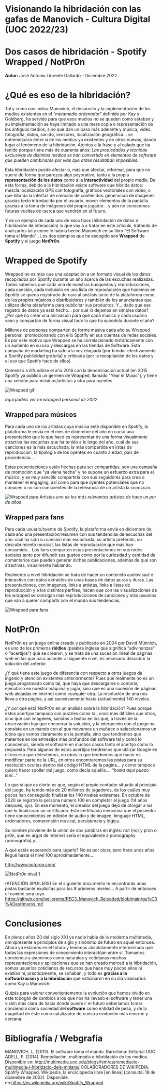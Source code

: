 # Visionando la hibridación con las gafas de Manovich - Cultura Digital (UOC 2022/23)

# Dos casos de hibridación - Spotify Wrapped / NotPr0n

**Autor:** José Antonio Llorente Gallardo - Diciembre 2022 

# ¿Qué es eso de la hibridación?


Tal y como nos indica Manovich, el desarrollo y la implementación de los medios existentes en el *"metamedio ordenador"* definido por Kay y Goldberg, ha servido para que esos medios no se queden como estaban y su implementación se haya limitado a una mera copia o representación de los antiguos medios, sino que dan un paso más adelante y música, vídeo, fotografía, datos, sonido, sensores, localización geográfica... se entremezclan entre sí en los medios ya existentes y en otros nuevos, dando lugar al fenómeno de la hibridación. Atentos a la frase y al calado que ha tenido porque tiene más de cuarenta años: *Las propiedades y técnicas exclusivas de distintos medios se han convertido en elementos de software que pueden combinarse por vías que antes resultaban imposibles*.

Esta hibridación puede afectar o, más que afectar, reformar, para que no suene de forma que parezca algo peyorativo, tanto a la propia **representación de los datos** como a la **interactividad** del propio medio. De esta forma, debido a la hibridación existe software que hibrida datos: mezcla localización GPS con fotografía, gráficos vectoriales con vídeo, o que hibrida la interfaz de creación de contenidos: generación de imágenes gracias texto introducido por el usuario, mover elementos de la pantalla gracias a la toma de imágenes del propio jugador... y  aún no conocemos futuras vueltas de tuerca que vendrán en el futuro.

Y es un ejemplo de cada uno de esos tipos (hibridación de datos e hibridación de interacción) lo que voy a a tratar en este artículo, tratando de analizarlos tal y como lo habría hecho Manovich en su libro "El Software toma el Mando" . Los dos ejemplos que he escogido son **Wrapped** de **Spotify** y el juego **NotPr0n**. 

  

# Wrapped de Spotify

Wrapped no es más que una adaptación a un formato visual de los datos recopilados por Spotify durante un año acerca de las escuchas realizadas. Todos sabemos que cada una de nuestras búsquedas y reproducciones, cada canción, cada inclusión en una lista de reproducción que hacemos en Spotify se queda registrado de cara al análisis tanto de la plataforma como de los propios músicos o distribuidores y también de los anunciantes que utilizan dicha plataforma para publicitar sus productos. Y... dado que ese registro de datos ya está hecho... por qué lo dejamos en simples datos? ¿Por qué no crear una animación para que cada músico y cada usuario vean y compartan de forma visual todo lo que ha sucedido durante el año?

Millones de personas comparten de forma masiva cada año su Wrapped personal, promocionando con ello Spotify en sus cuentas de redes sociales. Es por este motivo que Wrapped se ha correlacionado históricamente con un aumento en su uso y descargas en las tiendas de Software. Esta campaña de marketing ha sido a la vez elogiada (por brindar efectivamente a Spotify publicidad gratuita) y criticada (por la recopilación de los datos y el uso que Spotify hace de ellos).


Comenzó a difundirse el año 2016 con la denominación actual (en 2015 Spotify ya publicó un germen de Wrapped, llamado "Year in Music"), y tiene una versión para músicos/artistas y otra para oyentes. 


![Wrapped gif](https://github.com/joellorente/PEC3_Manovich_Reloaded/blob/main/wrapped2.gif)

*aquí podéis ver mi wrapped personal de 2022*

## Wrapped para músicos

Para cada uno de los artistas cuya música esté disponible en Spotify, la plataforma le envía en el mes de diciembre del año en curso una presentación que lo que hace es representar de una forma visualmente atractiva las escuchas que ha tenido a lo largo del año, cuál de sus canciones es la más escuchada, la más compartida en listas de reproducción, la tipología de los oyentes en cuanto a edad, país de procedencia....

Estas presentaciones están hechas para ser compartidas, son una campaña de promoción que "ya viene hecha" y no supone un esfuerzo extra para el músico, y es muy sencillo compartirla con sus seguidores para crea o mantener el engaging, así como para que oyentes potenciales que no conocen o no son conscientes de la relevancia de un artista la conozcan.

![Wrapped para Artistas](https://github.com/joellorente/PEC3_Manovich_Reloaded/blob/main/wrapped%20artists.jpg)
*uno de los más relevantes artistas de hace un par de años*

## Wrapped para fans

Para cada usuario/oyente de Spotify, la plataforma envía en diciembre de cada año una presentación/resumen con sus tendencias de escuchas del año: cuál ha sido su canción más escuchada, su artista preferido, su descubrimiento musical, las listas de reproducción que más han consumido... 
Los fans comparten estas presentaciones en sus redes sociales tanto por difundir sus gustos como por la curiosidad y cantidad de comentarios que pueden generar dichas publicaciones, además de que son atractivas, visualmente hablando.

Realmente a nivel hibridación se trata de hacer un  contenido audiovisual e interactivo con datos extraídos de unas bases de datos puras y duras. Las presentaciones, con imágenes, links a artistas, links a listas de reproducción y a los distintos perfiles, hacen que con las visualizaciones de los wrapped se consigan más reproducciones de canciones y más usuarios que van a querer compartir con el mundo sus tendencias.

![Wrapped para fans](https://github.com/joellorente/PEC3_Manovich_Reloaded/blob/main/wrapped%20fans.jpg)

# NotPr0n

NotPr0n es un juego online creado y publicado en 2004 por David Münnich, es uno de los primeros **riddles**   (palabra inglesa que significa "adivinanzas" o "acertijos") que se crearon, y se trata de una sucesión lineal de páginas web en las que para acceder al siguiente nivel, es necesario descubrir la solución del anterior. 

¿Y qué tiene este juego de diferencia con respecto a otros juegos de ingenio y atención existentes anteriormente? Pues que realmente no es un juego programado como tal, que haya que descargarse o comprar, ejecutarlo en nuestra máquina y jugar, sino que es una sucesión de páginas web alojadas en internet como cualquier otra. La resolución de una nos lleva a otra página, y así sucesivamente hasta (actualmente) 140 niveles. 

¿Y por qué está NotPr0n en un análisis sobre la hibridación? Pues porque estos acertijos tampoco son puzzles como tal, unos más difíciles que otros, sino que son imágenes, sonidos o textos en los que, a través de la observación hay que encontrar la solución, y la interacción con el juego no consiste en un mando con el que movemos un muñeco o seleccionamos un icono que vemos claramente en la pantalla, sino que tendremos que meternos en los entresijos más profundos del software tal y como lo conocemos, siendo el software en muchos casos tanto el acertijo como la respuesta. Para algunos de estos acertijos tendremos que utilizar Google en el recurso que detectemos, en otros lo que tendremos que hacer es modificar parte de la URL, en otros encontraremos las pistas para su resolución ocultas dentro del código HTML de la página... y como tampoco quiero hacer spoiler del juego, como decía aquélla.... *"hasta aquí puedo leer..."*

Lo que sí que es cierto es que, según el propio contador situado al principio del juego, ha tenido más de 20 millones de jugadores, de los cuáles muy pocos han conseguido finalizar los 140 niveles existentes. En octubre de 2020 se registró la persona número 100 en completar el juego (14 años después, ojo). En ese momento, el creador del juego dejó de otorgar a los que lo finalizaran un certificado. Este certificado menciona que el poseedor tiene conocimientos en edición de audio y de imagen, lenguaje HTML, ordenadores, comprensión musical, persistencia y lógica.

Su nombre proviene de la unión de dos palabras en inglés: not (no) y pron o pr0n, que en argot de Internet sería el equivalente a pornography (pornografía) y....

A qué estás esperando para jugarlo? No es por picar, pero hace unos años llegué hasta el nivel 100 aproximadamente....

http://www.notpron.com/

![NotPr0n nivel 1](https://github.com/joellorente/PEC3_Manovich_Reloaded/blob/main/Notpr0n%20level1.jpg)

(ATENCIÓN SPOILERS) En el siguiente documento te encontrarás unas pistas bastante explícitas para los 9 primeros niveles... A partir de entonces el camino será tuyo.
https://github.com/joellorente/PEC3_Manovich_Reloaded/blob/main/gu%C3%ADaprimeros.md


# Conclusiones

En plenos años 20 del siglo XXI ya nadie habla de la moderna multimedia, omnipresente a principios de siglo y sinónimo de futuro en aquel entonces. Ahora ya estamos en el futuro y tenemos absolutamente interiorizado que todas las expresiones de conocimiento interactúan entre sí. Tomamos conciencia y asumimos como naturales y cotidianas muchas representaciones y aplicaciones que se han creado merced a la hibridación, somos usuarios cotidianos de recursos que hace muy pocos años ni existían ni, prácticamente, se soñaban, y todo es **gracias a la softwarización y a la hibridación** que vaticinaron en su día visionarios como Kay o Manovich. 

Quizás para valorar convenientemente la evolución que hemos vivido en este tobogán de cambios a los que nos ha llevado el software y tener una visión más clara de hacia dónde puede ir el futuro deberíamos tomar conciencia como sociedad del **software** como entidad de peso, y de la magnitud de éste como catalizador de nuestra evolución más enorme y cercana.

# Bibliografía / Webgrafía

MANOVICH, L. (2013). El software toma el mando. Barcelona: Editorial UOC. 
ADELL, F. (2014). Remediación, multimedia e hibridación de los medios. Disponible en: http://multimedia.uoc.edu/blogs/fem/es/remediacio-multimedia-i-hibridacio-dels-mitjans/
COLABORADORES DE WIKIPEDIA. Spotify Wrapped. Wikipedia, la enciclopedia libre [en línea] [consulta: 18 de diciembre de 2022]. Disponible en:https://es.wikipedia.org/wiki/Spotify_Wrapped


